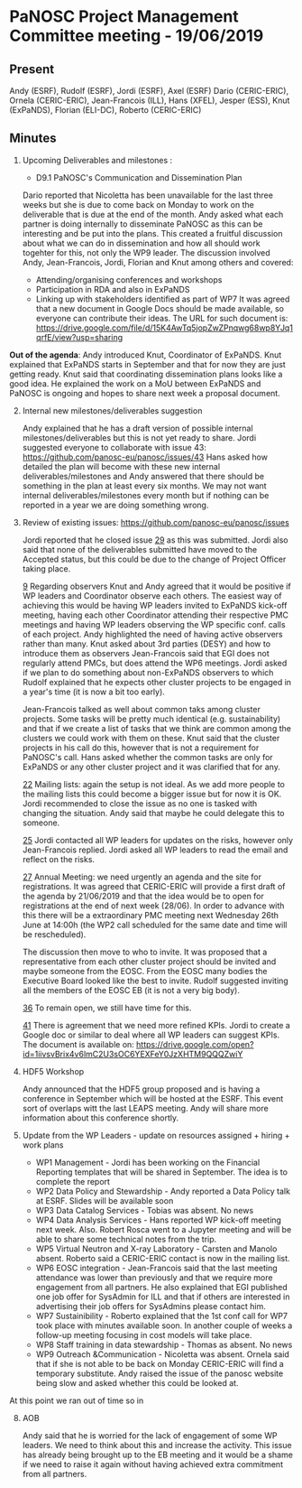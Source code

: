 PaNOSC Project Management Committee meeting - 19/06/2019
========================================================

Present
-------

Andy (ESRF), Rudolf (ESRF), Jordi (ESRF), Axel (ESRF) Dario (CERIC-ERIC), Ornela (CERIC-ERIC), Jean-Francois (ILL), Hans (XFEL),
Jesper (ESS), Knut (ExPaNDS), Florian (ELI-DC), Roberto (CERIC-ERIC)

Minutes
-------

1. Upcoming Deliverables and milestones :

	* D9.1 PaNOSC's Communication and Dissemination Plan

	Dario reported that Nicoletta has been unavailable for the last three weeks but she is due to come back on Monday to work
	on the deliverable that is due at the end of the month.
	Andy asked what each partner is doing internally to disseminate PaNOSC as this can be interesting and be put into the plans.
	This created a fruitful discussion about what we can do in dissemination and how all should work togehter for this, not only
	the WP9 leader. The discussion involved Andy, Jean-Francois, Jordi, Florian and Knut among others and covered:
	  *    Attending/organising conferences and workshops
	  *    Participation in RDA and also in ExPaNDS
	  *    Linking up with stakeholders identified as part of WP7
	It was agreed that a new document in Google Docs should be made available, so everyone can contribute their ideas.
	The URL for such document is: https://drive.google.com/file/d/15K4AwTq5jopZwZPnqwg68wp8YJq1qrfE/view?usp=sharing

**Out of the agenda**: Andy introduced Knut, Coordinator of ExPaNDS.
Knut explained that ExPaNDS starts in September and that for now they are just getting ready. Knut said that coordinating 
dissemination plans looks like a good idea. He explained the work on a MoU between ExPaNDS and PaNOSC is ongoing and hopes to share next week a proposal document.

2. Internal new milestones/deliverables suggestion

	Andy explained that he has a draft version of possible internal milestones/deliverables but this is not yet ready to share.
	Jordi suggested everyone to collaborate with issue 43: https://github.com/panosc-eu/panosc/issues/43
	Hans asked how detailed the plan will become with these new internal deliverables/milestones and Andy answered that there
	should be something in the plan at least every six months. We may not want internal deliverables/milestones every month 
	but if nothing can be reported in a year we are doing something wrong.

3. Review of existing issues: https://github.com/panosc-eu/panosc/issues
	
	Jordi reported that he closed issue [29](https://github.com/panosc-eu/panosc/issues/29) as this was submitted.
	Jordi also said that none of the deliverables submitted have moved to the Accepted status, but this could be due to 
	the change of Project Officer taking place.
	
	[ 9](https://github.com/panosc-eu/panosc/issues/9) Regarding observers Knut and Andy agreed that it would be positive if
	WP leaders and Coordinator observe each others. The easiest way of achieving this would be having WP leaders invited to
	ExPaNDS kick-off meeting, having each other Coordinator attending their respective PMC meetings and having WP leaders 
	observing the WP specific conf. calls of each project.
	Andy highlighted the need of having active observers rather than many.
	Knut asked about 3rd parties (DESY) and how to introduce them as observers
	Jean-Francois said that EGI does not regularly attend PMCs, but does attend the WP6 meetings.
	Jordi asked if we plan to do something about non-ExPaNDS observers to which Rudolf explained that he expects other cluster
	projects to be engaged in a year's time (it is now a bit too early).

	Jean-Francois talked as well about common taks among cluster projects. Some tasks will be pretty much identical 
	(e.g. sustainability) and that if we create a list of tasks that we think are common among the clusters we could work
	with them on these.
	Knut said that the cluster projects in his call do this, however that is not a requirement for PaNOSC's call.
	Hans asked whether the common tasks are only for ExPaNDS or any other cluster project and it was clarified that for any.

	[22](https://github.com/panosc-eu/panosc/issues/22) Mailing lists: again the setup is not ideal. As we add more people
	to the mailing lists this could become a bigger issue but for now it is OK. Jordi recommended to close the issue as 
	no one is tasked with changing the situation. Andy said that maybe he could delegate this to someone.

	[25](https://github.com/panosc-eu/panosc/issues/25) Jordi contacted all WP leaders for updates on the risks, however
	only Jean-Francois replied. Jordi asked all WP leaders to read the email and reflect on the risks.

	[27](https://github.com/panosc-eu/panosc/issues/27) Annual Meeting: we need urgently an agenda and the site for
	registrations. It was agreed that CERIC-ERIC will provide a first draft of the agenda by 21/06/2019 and that the idea
	would be to open for registrations at the end of next week (28/06). In order to advance with this there will be a 
	extraordinary PMC meeting next Wednesday 26th June at 14:00h (the WP2 call scheduled for the same date and time will be
	rescheduled).

	The discussion then move to who to invite. It was proposed that a representative from each other cluster project should
	be invited and maybe someone from the EOSC. From the EOSC many bodies the Executive Board looked like the best to invite.
	Rudolf suggested inviting all the members of the EOSC EB (it is not a very big body).

	[36](https://github.com/panosc-eu/panosc/issues/36) To remain open, we still have time for this.

	[41](https://github.com/panosc-eu/panosc/issues/41) There is agreement that we need more refined KPIs. 
	Jordi to create a Google doc or similar to deal where all WP leaders can suggest KPIs. The document is available on:
	https://drive.google.com/open?id=1iivsvBrix4v6lmC2U3sOC6YEXFeY0JzXHTM9QQQZwiY
	
4. HDF5 Workshop 
	
	Andy announced that the HDF5 group proposed and is having a conference in September which will be hosted at the ESRF.
	This event sort of overlaps witt the last LEAPS meeting. Andy will share more information about this conference shortly.

5. Update from the WP Leaders - update on resources assigned + hiring + work plans
	*    WP1 Management - Jordi has been working on the Financial Reporting templates that will be shared in September. The 
	idea is to complete the report
	*    WP2 Data Policy and Stewardship - Andy reported a Data Policy talk at ESRF. Slides will be available soon
	*    WP3 Data Catalog Services - Tobias was absent. No news
	*    WP4 Data Analysis Services - Hans reported WP kick-off meeting next week. Also. Robert Rosca went to a Jupyter
	meeting and will be able to share some technical notes from the trip.
	*    WP5 Virtual Neutron and X-ray Laboratory - Carsten and Manolo absent. Roberto said a CERIC-ERIC contact is now in the
	mailing list.
	*    WP6 EOSC integration - Jean-Francois said that the last meeting attendance was lower than previously and that we
	require more engagement from all partners. He also explained that EGI published one job offer for SysAdmin for ILL and that
	if others are interested in advertising their job offers for SysAdmins please contact him.
	*    WP7 Sustainibility - Roberto explained that the 1st conf call for WP7 took place with minutes available soon. In 
	another couple of weeks a follow-up meeting focusing in cost models will take place.
	*    WP8 Staff training in data stewardship - Thomas as absent. No news
	*    WP9 Outreach &Communication - Nicoletta was absent. Ornela said that if she is not able to be back on Monday 
	CERIC-ERIC will find a temporary substitute.
	Andy raised the issue of the panosc website being slow and asked whether this could be looked at.

At this point we ran out of time so in

8. AOB

	Andy said that he is worried for the lack of engagement of some WP leaders. We need to think about this and increase the 
	activity. This issue has already being brought up to the EB meeting and it would be a shame if we need to raise it again
	without having achieved extra commitment from all partners.
